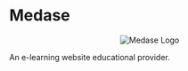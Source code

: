 # Medase

<p align="center">
  <img src="_static/logomedasee.png" alt="Medase Logo"/>
</p>
An e-learning website educational provider.
